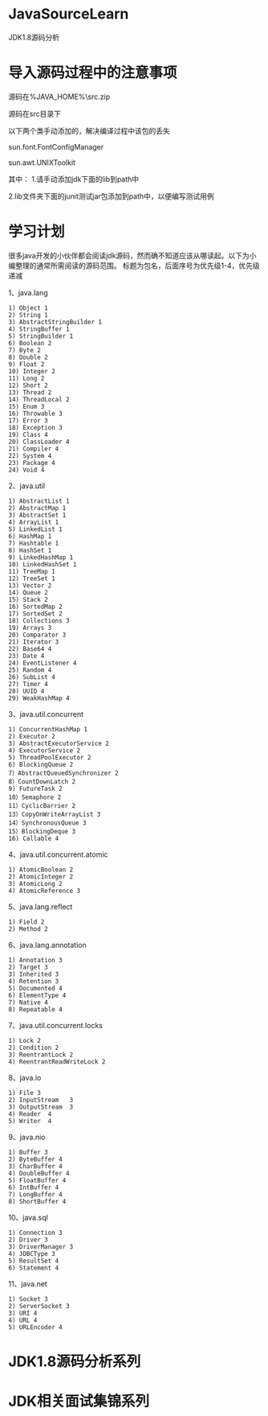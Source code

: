 # JavaSourceLearn

JDK1.8源码分析

# 导入源码过程中的注意事项

源码在%JAVA_HOME%\src.zip

源码在src目录下

以下两个类手动添加的，解决编译过程中该包的丢失

sun.font.FontConfigManager 

sun.awt.UNIXToolkit 

其中：
   1.请手动添加jdk下面的lib到path中
   
   2.lib文件夹下面的junit测试jar包添加到path中，以便编写测试用例

# 学习计划

很多java开发的小伙伴都会阅读jdk源码，然而确不知道应该从哪读起。以下为小编整理的通常所需阅读的源码范围。
标题为包名，后面序号为优先级1-4，优先级递减

1、java.lang
```
1) Object 1
2) String 1
3) AbstractStringBuilder 1
4) StringBuffer 1
5) StringBuilder 1
6) Boolean 2
7) Byte 2
8) Double 2
9) Float 2
10) Integer 2
11) Long 2
12) Short 2
13) Thread 2
14) ThreadLocal 2
15) Enum 3
16) Throwable 3
17) Error 3
18) Exception 3
19) Class 4
20) ClassLoader 4
21) Compiler 4
22) System 4
23) Package 4
24) Void 4
```
2、java.util
```
1) AbstractList 1
2) AbstractMap 1
3) AbstractSet 1
4) ArrayList 1
5) LinkedList 1
6) HashMap 1
7) Hashtable 1
8) HashSet 1
9) LinkedHashMap 1
10) LinkedHashSet 1
11) TreeMap 1
12) TreeSet 1
13) Vector 2
14) Queue 2
15) Stack 2
16) SortedMap 2
17) SortedSet 2
18) Collections 3
19) Arrays 3
20) Comparator 3
21) Iterator 3
22) Base64 4
23) Date 4
24) EventListener 4
25) Random 4
26) SubList 4
27) Timer 4
28) UUID 4
29) WeakHashMap 4
```

3、java.util.concurrent
```
1) ConcurrentHashMap 1
2) Executor 2
3) AbstractExecutorService 2
4) ExecutorService 2
5) ThreadPoolExecutor 2
6) BlockingQueue 2
7）AbstractQueuedSynchronizer 2
8）CountDownLatch 2
9) FutureTask 2
10）Semaphore 2
11）CyclicBarrier 2
13）CopyOnWriteArrayList 3
14）SynchronousQueue 3
15）BlockingDeque 3
16) Callable 4
```

4、java.util.concurrent.atomic
```
1) AtomicBoolean 2
2) AtomicInteger 2
3) AtomicLong 2
4) AtomicReference 3
```

5、java.lang.reflect
```
1) Field 2
2) Method 2
```

6、java.lang.annotation
```
1) Annotation 3
2) Target 3
3) Inherited 3
4) Retention 3
5) Documented 4
6) ElementType 4
7) Native 4
8) Repeatable 4
```

7、java.util.concurrent.locks
```
1) Lock 2
2) Condition 2
3) ReentrantLock 2
4) ReentrantReadWriteLock 2
```

8、java.io
```
1) File 3
2) InputStream   3
3) OutputStream  3
4) Reader  4
5) Writer  4
```

9、java.nio
```
1) Buffer 3
2) ByteBuffer 4
3) CharBuffer 4
4) DoubleBuffer 4
5) FloatBuffer 4
6) IntBuffer 4
7) LongBuffer 4
8) ShortBuffer 4
```

10、java.sql
```
1) Connection 3
2) Driver 3
3) DriverManager 3
4) JDBCType 3
5) ResultSet 4
6) Statement 4
```

11、java.net
```
1) Socket 3
2) ServerSocket 3
3) URI 4
4) URL 4
5) URLEncoder 4
```

# JDK1.8源码分析系列


# JDK相关面试集锦系列




